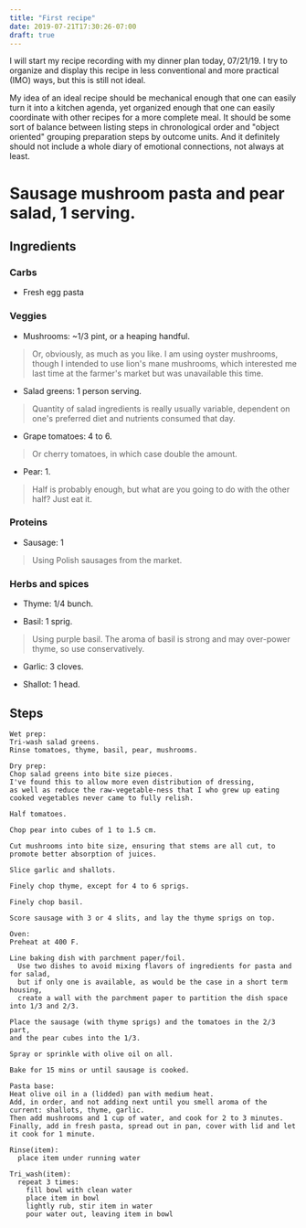 ```yaml
---
title: "First recipe"
date: 2019-07-21T17:30:26-07:00
draft: true
---
```


I will start my recipe recording with my dinner plan today, 07/21/19.
I try to organize and display this recipe in less conventional and more practical (IMO) ways,
but this is still not ideal.

My idea of an ideal recipe should be mechanical enough that one can easily turn it into a kitchen agenda,
yet organized enough that one can easily coordinate with other recipes for a more complete meal.
It should be some sort of balance between listing steps in chronological order
and "object oriented" grouping preparation steps by outcome units.
And it definitely should not include a whole diary of emotional connections, not always at least.


# Sausage mushroom pasta and pear salad, 1 serving.

## Ingredients

### Carbs
- Fresh egg pasta

### Veggies
- Mushrooms: ~1/3 pint, or a heaping handful.
> Or, obviously, as much as you like.
I am using oyster mushrooms,
though I intended to use lion's mane mushrooms,
which interested me last time at the farmer's market but was unavailable this time.

- Salad greens: 1 person serving.
> Quantity of salad ingredients is really usually variable, dependent on one's preferred diet and nutrients consumed that day.

- Grape tomatoes: 4 to 6.
> Or cherry tomatoes, in which case double the amount.

- Pear: 1.
> Half is probably enough, but what are you going to do with the other half? Just eat it.

### Proteins
- Sausage: 1
> Using Polish sausages from the market.

### Herbs and spices
- Thyme: 1/4 bunch.

- Basil: 1 sprig.
> Using purple basil.
> The aroma of basil is strong and may over-power thyme, so use conservatively.

- Garlic: 3 cloves.

- Shallot: 1 head.

## Steps
```
Wet prep:
Tri-wash salad greens.
Rinse tomatoes, thyme, basil, pear, mushrooms.
```

```
Dry prep:
Chop salad greens into bite size pieces.
I've found this to allow more even distribution of dressing,
as well as reduce the raw-vegetable-ness that I who grew up eating cooked vegetables never came to fully relish.

Half tomatoes.

Chop pear into cubes of 1 to 1.5 cm.

Cut mushrooms into bite size, ensuring that stems are all cut, to promote better absorption of juices.

Slice garlic and shallots.

Finely chop thyme, except for 4 to 6 sprigs.

Finely chop basil.

Score sausage with 3 or 4 slits, and lay the thyme sprigs on top.

```

```
Oven:
Preheat at 400 F.

Line baking dish with parchment paper/foil.
  Use two dishes to avoid mixing flavors of ingredients for pasta and for salad,
  but if only one is available, as would be the case in a short term housing,
  create a wall with the parchment paper to partition the dish space into 1/3 and 2/3.

Place the sausage (with thyme sprigs) and the tomatoes in the 2/3 part,
and the pear cubes into the 1/3.

Spray or sprinkle with olive oil on all.

Bake for 15 mins or until sausage is cooked.
```

```
Pasta base:
Heat olive oil in a (lidded) pan with medium heat.
Add, in order, and not adding next until you smell aroma of the current: shallots, thyme, garlic.
Then add mushrooms and 1 cup of water, and cook for 2 to 3 minutes.
Finally, add in fresh pasta, spread out in pan, cover with lid and let it cook for 1 minute.
```

```
Rinse(item):
  place item under running water
```

```
Tri_wash(item):
  repeat 3 times:
    fill bowl with clean water
    place item in bowl
    lightly rub, stir item in water
    pour water out, leaving item in bowl
```

